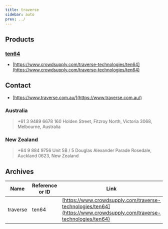 ```yaml
---
title: traverse
sidebar: auto
prev: ../
---
```


## Products

### [ten64](ten64)

 * [https://www.crowdsupply.com/traverse-technologies/ten64](https://www.crowdsupply.com/traverse-technologies/ten64)

## Contact

 * [https://www.traverse.com.au/](https://www.traverse.com.au/)

### Australia

> +61 3 9489 6678
> 160 Holden Street, Fitzroy North,
> Victoria 3068, Melbourne, Australia

### New Zealand

> +64 9 884 9756
> Unit 5B / 5 Douglas Alexander Parade
> Rosedale, Auckland 0623, New Zealand 

## Archives

|Name|Reference or ID|Link|Architecture|
|----|---------------|----|------------|
|traverse|ten64|[https://www.crowdsupply.com/traverse-technologies/ten64](https://www.crowdsupply.com/traverse-technologies/ten64)|ARM|

